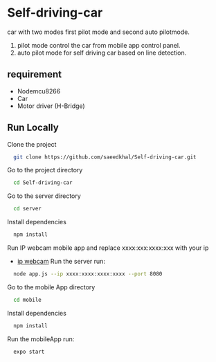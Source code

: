 # Self-driving-car
car with two modes first pilot mode and second auto pilotmode.
1. pilot mode control the car from mobile app control panel.
2. auto pilot mode for self driving car based on line detection.
## requirement

* Nodemcu8266
* Car
* Motor driver (H-Bridge)

## Run Locally

Clone the project

```bash
  git clone https://github.com/saeedkhal/Self-driving-car.git
```

Go to the project directory

```bash
  cd Self-driving-car
```
Go to the server directory

```bash
  cd server
```

Install dependencies

```bash
  npm install
```
Run IP webcam mobile app and replace xxxx:xxx:xxxx:xxx with your  ip 
- [ip webcam](https://play.google.com/store/apps/details?id=com.pas.webcam&hl=ar&gl=US)
Run the server run:
```sh
  node app.js --ip xxxx:xxxx:xxxx:xxxx --port 8080
```
Go to the mobile App directory

```bash
  cd mobile
```
Install dependencies

```bash
  npm install
```
Run the mobileApp run:
```sh
  expo start 
```
